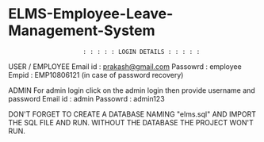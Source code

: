 # ELMS-Employee-Leave-Management-System
                         : : : : : LOGIN DETAILS : : : : : 
USER / EMPLOYEE
Email id : prakash@gmail.com
Passowrd : employee
Empid : EMP10806121 (in case of password recovery)

ADMIN
For admin login click on the admin login then provide username and password
Email id : admin
Passowrd : admin123

DON'T FORGET TO CREATE A DATABASE NAMING "elms.sql" AND IMPORT THE SQL FILE AND RUN.
WITHOUT THE DATABASE THE PROJECT WON'T RUN.
